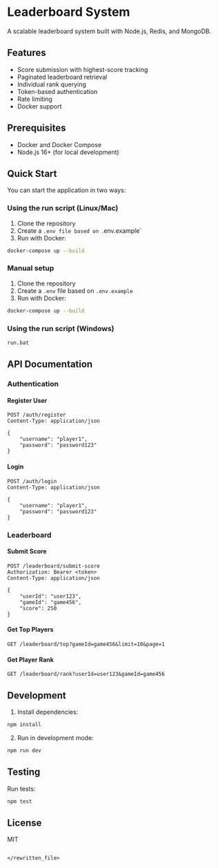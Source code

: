 # Leaderboard System

A scalable leaderboard system built with Node.js, Redis, and MongoDB.

## Features

- Score submission with highest-score tracking
- Paginated leaderboard retrieval
- Individual rank querying
- Token-based authentication
- Rate limiting
- Docker support

## Prerequisites

- Docker and Docker Compose
- Node.js 16+ (for local development)

## Quick Start

You can start the application in two ways:

### Using the run script (Linux/Mac)

1. Clone the repository
2. Create a `.env file based on `.env.example`
3. Run with Docker:

```bash
docker-compose up --build
```

### Manual setup
1. Clone the repository
2. Create a `.env` file based on `.env.example`
3. Run with Docker:

```bash
docker-compose up --build
```

### Using the run script (Windows)

```bash
run.bat
```

## API Documentation

### Authentication

#### Register User
```
POST /auth/register
Content-Type: application/json

{
    "username": "player1",
    "password": "password123"
}
```

#### Login
```
POST /auth/login
Content-Type: application/json

{
    "username": "player1",
    "password": "password123"
}
```

### Leaderboard

#### Submit Score
```
POST /leaderboard/submit-score
Authorization: Bearer <token>
Content-Type: application/json

{
    "userId": "user123",
    "gameId": "game456",
    "score": 250
}
```

#### Get Top Players
```
GET /leaderboard/top?gameId=game456&limit=10&page=1
```

#### Get Player Rank
```
GET /leaderboard/rank?userId=user123&gameId=game456
```

## Development

1. Install dependencies:

```bash
npm install
```

2. Run in development mode:

```bash
npm run dev
```

## Testing

Run tests:

```bash
npm test
```

## License

MIT
```

</rewritten_file>